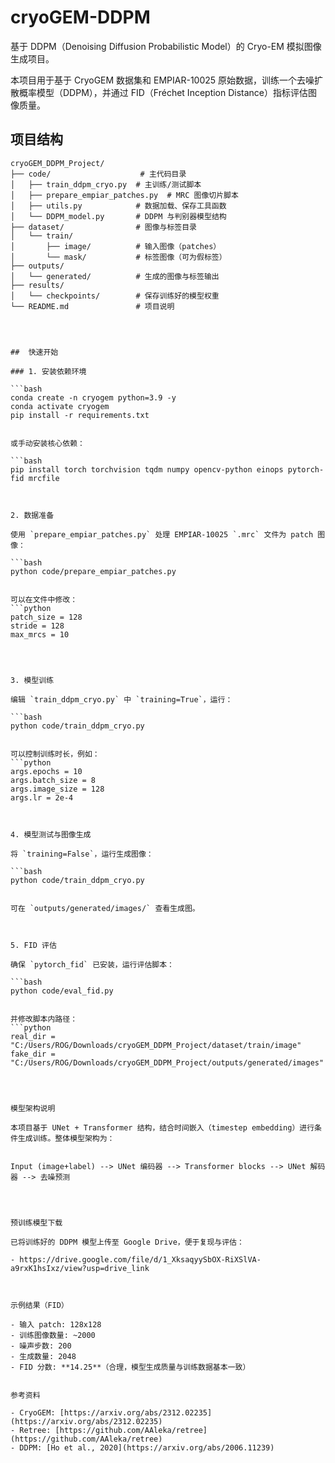 # cryoGEM-DDPM

基于 DDPM（Denoising Diffusion Probabilistic Model）的 Cryo-EM 模拟图像生成项目。

本项目用于基于 CryoGEM 数据集和 EMPIAR-10025 原始数据，训练一个去噪扩散概率模型（DDPM），并通过 FID（Fréchet Inception Distance）指标评估图像质量。



##  项目结构

```
cryoGEM_DDPM_Project/
├── code/                    # 主代码目录
│   ├── train_ddpm_cryo.py  # 主训练/测试脚本
│   ├── prepare_empiar_patches.py  # MRC 图像切片脚本
│   ├── utils.py            # 数据加载、保存工具函数
│   └── DDPM_model.py       # DDPM 与判别器模型结构
├── dataset/                # 图像与标签目录
│   └── train/
│       ├── image/          # 输入图像（patches）
│       └── mask/           # 标签图像（可为假标签）
├── outputs/
│   └── generated/          # 生成的图像与标签输出
├── results/
│   └── checkpoints/        # 保存训练好的模型权重
└── README.md               # 项目说明




##  快速开始

### 1. 安装依赖环境

```bash
conda create -n cryogem python=3.9 -y
conda activate cryogem
pip install -r requirements.txt


或手动安装核心依赖：

```bash
pip install torch torchvision tqdm numpy opencv-python einops pytorch-fid mrcfile



2. 数据准备

使用 `prepare_empiar_patches.py` 处理 EMPIAR-10025 `.mrc` 文件为 patch 图像：

```bash
python code/prepare_empiar_patches.py


可以在文件中修改：
```python
patch_size = 128
stride = 128
max_mrcs = 10




3. 模型训练

编辑 `train_ddpm_cryo.py` 中 `training=True`，运行：

```bash
python code/train_ddpm_cryo.py


可以控制训练时长，例如：
```python
args.epochs = 10
args.batch_size = 8
args.image_size = 128
args.lr = 2e-4



4. 模型测试与图像生成

将 `training=False`，运行生成图像：

```bash
python code/train_ddpm_cryo.py


可在 `outputs/generated/images/` 查看生成图。



5. FID 评估

确保 `pytorch_fid` 已安装，运行评估脚本：

```bash
python code/eval_fid.py


并修改脚本内路径：
```python
real_dir = "C:/Users/ROG/Downloads/cryoGEM_DDPM_Project/dataset/train/image"
fake_dir = "C:/Users/ROG/Downloads/cryoGEM_DDPM_Project/outputs/generated/images"




模型架构说明

本项目基于 UNet + Transformer 结构，结合时间嵌入（timestep embedding）进行条件生成训练。整体模型架构为：


Input (image+label) --> UNet 编码器 --> Transformer blocks --> UNet 解码器 --> 去噪预测




预训练模型下载

已将训练好的 DDPM 模型上传至 Google Drive，便于复现与评估：

- https://drive.google.com/file/d/1_XksaqyySbOX-RiXSlVA-a9rxK1hsIxz/view?usp=drive_link



示例结果（FID）

- 输入 patch: 128x128
- 训练图像数量: ~2000
- 噪声步数: 200
- 生成数量: 2048
- FID 分数: **14.25**（合理，模型生成质量与训练数据基本一致）


参考资料

- CryoGEM: [https://arxiv.org/abs/2312.02235](https://arxiv.org/abs/2312.02235)
- Retree: [https://github.com/AAleka/retree](https://github.com/AAleka/retree)
- DDPM: [Ho et al., 2020](https://arxiv.org/abs/2006.11239)



